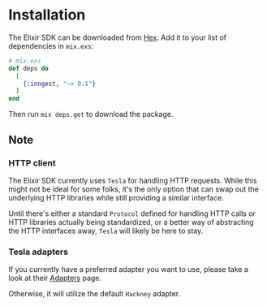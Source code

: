 # Installation

The Elixir SDK can be downloaded from [Hex][hex]. Add it to your list of dependencies
in `mix.exs`:

``` elixir
# mix.exs
def deps do
  [
    {:inngest, "~> 0.1"}
  ]
end
```

Then run `mix deps.get` to download the package.

## Note

### HTTP client

The Elixir SDK currently uses `Tesla` for handling HTTP requests. While this might
not be ideal for some folks, it's the only option that can swap out the underlying HTTP
libraries while still providing a similar interface.

Until there's either a standard `Protocol` defined for handling HTTP calls or HTTP libraries
actually being standardized, or a better way of abstracting the HTTP interfaces away, `Tesla`
will likely be here to stay.

### Tesla adapters

If you currently have a preferred adapter you want to use, please take a look at their
[Adapters][tesla-adapters] page.

Otherwise, it will utilize the default `Hackney` adapter.

[hex]: https://hex.pm/packages/inngest
[tesla-adapters]: https://hexdocs.pm/tesla/1.7.0/readme.html#adapters
